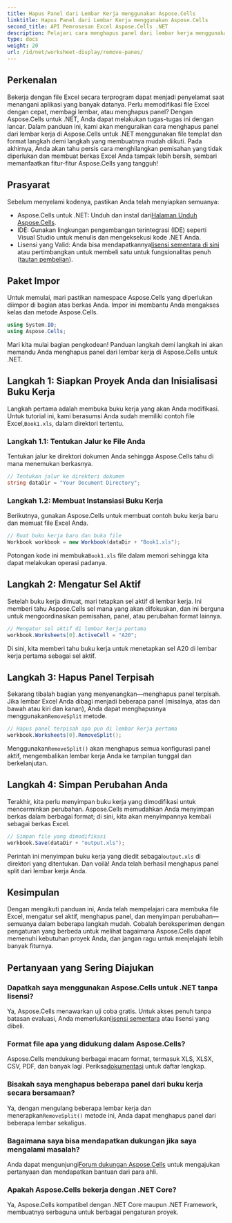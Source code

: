 ```yaml
---
title: Hapus Panel dari Lembar Kerja menggunakan Aspose.Cells
linktitle: Hapus Panel dari Lembar Kerja menggunakan Aspose.Cells
second_title: API Pemrosesan Excel Aspose.Cells .NET
description: Pelajari cara menghapus panel dari lembar kerja menggunakan Aspose.Cells untuk .NET dalam tutorial langkah demi langkah yang komprehensif ini.
type: docs
weight: 20
url: /id/net/worksheet-display/remove-panes/
---
```

## Perkenalan
Bekerja dengan file Excel secara terprogram dapat menjadi penyelamat saat menangani aplikasi yang banyak datanya. Perlu memodifikasi file Excel dengan cepat, membagi lembar, atau menghapus panel? Dengan Aspose.Cells untuk .NET, Anda dapat melakukan tugas-tugas ini dengan lancar. Dalam panduan ini, kami akan menguraikan cara menghapus panel dari lembar kerja di Aspose.Cells untuk .NET menggunakan file templat dan format langkah demi langkah yang membuatnya mudah diikuti.
Pada akhirnya, Anda akan tahu persis cara menghilangkan pemisahan yang tidak diperlukan dan membuat berkas Excel Anda tampak lebih bersih, sembari memanfaatkan fitur-fitur Aspose.Cells yang tangguh!
## Prasyarat
Sebelum menyelami kodenya, pastikan Anda telah menyiapkan semuanya:
-  Aspose.Cells untuk .NET: Unduh dan instal dari[Halaman Unduh Aspose.Cells](https://releases.aspose.com/cells/net/).
- IDE: Gunakan lingkungan pengembangan terintegrasi (IDE) seperti Visual Studio untuk menulis dan mengeksekusi kode .NET Anda.
-  Lisensi yang Valid: Anda bisa mendapatkannya[lisensi sementara di sini](https://purchase.aspose.com/temporary-license/) atau pertimbangkan untuk membeli satu untuk fungsionalitas penuh ([tautan pembelian](https://purchase.aspose.com/buy)).
## Paket Impor
Untuk memulai, mari pastikan namespace Aspose.Cells yang diperlukan diimpor di bagian atas berkas Anda. Impor ini membantu Anda mengakses kelas dan metode Aspose.Cells.
```csharp
using System.IO;
using Aspose.Cells;
```
Mari kita mulai bagian pengkodean! Panduan langkah demi langkah ini akan memandu Anda menghapus panel dari lembar kerja di Aspose.Cells untuk .NET.
## Langkah 1: Siapkan Proyek Anda dan Inisialisasi Buku Kerja
 Langkah pertama adalah membuka buku kerja yang akan Anda modifikasi. Untuk tutorial ini, kami berasumsi Anda sudah memiliki contoh file Excel,`Book1.xls`, dalam direktori tertentu.
### Langkah 1.1: Tentukan Jalur ke File Anda
Tentukan jalur ke direktori dokumen Anda sehingga Aspose.Cells tahu di mana menemukan berkasnya.
```csharp
// Tentukan jalur ke direktori dokumen
string dataDir = "Your Document Directory";
```
### Langkah 1.2: Membuat Instansiasi Buku Kerja
Berikutnya, gunakan Aspose.Cells untuk membuat contoh buku kerja baru dan memuat file Excel Anda.
```csharp
// Buat buku kerja baru dan buka file
Workbook workbook = new Workbook(dataDir + "Book1.xls");
```
 Potongan kode ini membuka`Book1.xls` file dalam memori sehingga kita dapat melakukan operasi padanya.
## Langkah 2: Mengatur Sel Aktif
Setelah buku kerja dimuat, mari tetapkan sel aktif di lembar kerja. Ini memberi tahu Aspose.Cells sel mana yang akan difokuskan, dan ini berguna untuk mengoordinasikan pemisahan, panel, atau perubahan format lainnya.
```csharp
// Mengatur sel aktif di lembar kerja pertama
workbook.Worksheets[0].ActiveCell = "A20";
```
Di sini, kita memberi tahu buku kerja untuk menetapkan sel A20 di lembar kerja pertama sebagai sel aktif.
## Langkah 3: Hapus Panel Terpisah
 Sekarang tibalah bagian yang menyenangkan—menghapus panel terpisah. Jika lembar Excel Anda dibagi menjadi beberapa panel (misalnya, atas dan bawah atau kiri dan kanan), Anda dapat menghapusnya menggunakan`RemoveSplit` metode.
```csharp
// Hapus panel terpisah apa pun di lembar kerja pertama
workbook.Worksheets[0].RemoveSplit();
```
 Menggunakan`RemoveSplit()` akan menghapus semua konfigurasi panel aktif, mengembalikan lembar kerja Anda ke tampilan tunggal dan berkelanjutan.
## Langkah 4: Simpan Perubahan Anda
Terakhir, kita perlu menyimpan buku kerja yang dimodifikasi untuk mencerminkan perubahan. Aspose.Cells memudahkan Anda menyimpan berkas dalam berbagai format; di sini, kita akan menyimpannya kembali sebagai berkas Excel.
```csharp
// Simpan file yang dimodifikasi
workbook.Save(dataDir + "output.xls");
```
 Perintah ini menyimpan buku kerja yang diedit sebagai`output.xls` di direktori yang ditentukan. Dan voilà! Anda telah berhasil menghapus panel split dari lembar kerja Anda.
## Kesimpulan
Dengan mengikuti panduan ini, Anda telah mempelajari cara membuka file Excel, mengatur sel aktif, menghapus panel, dan menyimpan perubahan—semuanya dalam beberapa langkah mudah. Cobalah bereksperimen dengan pengaturan yang berbeda untuk melihat bagaimana Aspose.Cells dapat memenuhi kebutuhan proyek Anda, dan jangan ragu untuk menjelajahi lebih banyak fiturnya.
## Pertanyaan yang Sering Diajukan
### Dapatkah saya menggunakan Aspose.Cells untuk .NET tanpa lisensi?  
 Ya, Aspose.Cells menawarkan uji coba gratis. Untuk akses penuh tanpa batasan evaluasi, Anda memerlukan[lisensi sementara](https://purchase.aspose.com/temporary-license/) atau lisensi yang dibeli.
### Format file apa yang didukung dalam Aspose.Cells?  
Aspose.Cells mendukung berbagai macam format, termasuk XLS, XLSX, CSV, PDF, dan banyak lagi. Periksa[dokumentasi](https://reference.aspose.com/cells/net/) untuk daftar lengkap.
### Bisakah saya menghapus beberapa panel dari buku kerja secara bersamaan?  
 Ya, dengan mengulang beberapa lembar kerja dan menerapkan`RemoveSplit()` metode ini, Anda dapat menghapus panel dari beberapa lembar sekaligus.
### Bagaimana saya bisa mendapatkan dukungan jika saya mengalami masalah?  
 Anda dapat mengunjungi[Forum dukungan Aspose.Cells](https://forum.aspose.com/c/cells/9) untuk mengajukan pertanyaan dan mendapatkan bantuan dari para ahli.
### Apakah Aspose.Cells bekerja dengan .NET Core?  
Ya, Aspose.Cells kompatibel dengan .NET Core maupun .NET Framework, membuatnya serbaguna untuk berbagai pengaturan proyek.